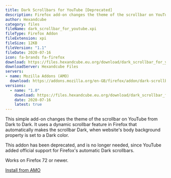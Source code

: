 ```yaml
---
title: Dark Scrollbars for YouTube [Deprecated]
description: Firefox add-on changes the theme of the scrollbar on YouTube from Light to Dark.
author: Hexandcube
category: files
fileName: dark_scrollbar_for_youtube.xpi
fileType: Firefox Addon 
fileExtension: xpi
fileSize: 12KB
fileVersion: "1.1"
fileDate: 2020-07-16
icon: fa-brands fa-firefox
download: https://files.hexandcube.eu.org/download/dark_scrollbar_for_youtube.xpi
downloadServer: Hexandcube Files
servers:
- name: Mozilla Addons (AMO)
  download: https://addons.mozilla.org/en-GB/firefox/addon/dark-scrollbar-for-youtube/
versions:
  - name: "1.0"
    download: https://files.hexandcube.eu.org/download/dark_scrollbar_for_youtube-1.0.xpi
    date: 2020-07-16
    latest: true
---
```


This simple add-on changes the theme of the scrollbar on YouTube from Dark to Dark.
It uses a dynamic scrollbar feature in Firefox that automatically makes the scrollbar Dark, when website's body background property is set to a Dark color.

This addon has been deprecated, and is no longer needed, since YouTube added official support for Firefox's automatic Dark scrollbars.

Works on Firefox 72 or newer.

<a class="btn btn-inverted" href="https://addons.mozilla.org/en-GB/firefox/addon/dark-scrollbar-for-youtube/" target="_blank"><i class="fa-brands fa-firefox"></i> Install from AMO</a>
